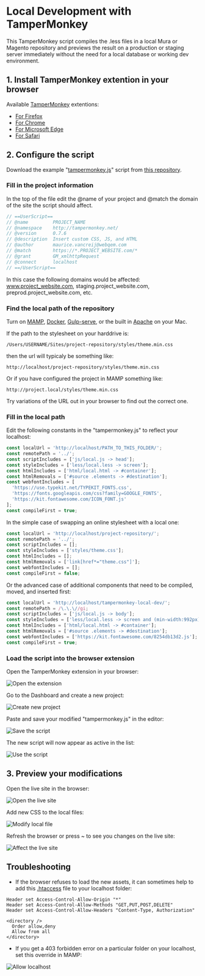 # Local Development with TamperMonkey

This TamperMonkey script compiles the .less files in a local Mura or Magento repository and previews the result on a production or staging server immediately without the need for a local database or working dev environment.

## 1. Install TamperMonkey extention in your browser

Available [TamperMonkey](https://www.tampermonkey.net/) extentions:
- [For Firefox](https://addons.mozilla.org/en-US/firefox/addon/tampermonkey/)
- [For Chrome](https://chrome.google.com/webstore/detail/tampermonkey/dhdgffkkebhmkfjojejmpbldmpobfkfo?hl=en)
- [For Microsoft Edge](https://www.microsoft.com/en-us/p/tampermonkey/9nblggh5162s?activetab=pivot:overviewtab)
- [For Safari](https://apps.apple.com/us/app/tampermonkey/id1482490089?mt=12)

## 2. Configure the script

Download the example "[tampermonkey.js](https://raw.githubusercontent.com/WoollyMittens/tampermonkey-local-dev/master/tampermonkey.js)" script from [this repository](https://github.com/WoollyMittens/tampermonkey-local-dev).

### Fill in the project information

In the top of the file edit the @name of your project and @match the domain of the site the script should affect.

```javascript
// ==UserScript==
// @name         PROJECT_NAME
// @namespace    http://tampermonkey.net/
// @version      0.7.6
// @description  Insert custom CSS, JS, and HTML
// @author       maurice.vancreij@webqem.com
// @match        https://*.PROJECT_WEBSITE.com/*
// @grant        GM_xmlhttpRequest
// @connect      localhost
// ==/UserScript==
```

In this case the following domains would be affected: www.project_website.com, staging.project_website.com, preprod.project_website.com, etc.

### Find the local path of the repository

Turn on [MAMP](https://www.mamp.info/en/downloads/), [Docker](https://www.docker.com/), [Gulp-serve](https://www.npmjs.com/package/gulp-serve), or the built in [Apache](https://websitebeaver.com/set-up-localhost-on-macos-high-sierra-apache-mysql-and-php-7-with-sslhttps) on your Mac.

If the path to the stylesheet on your harddrive is:

    /Users/USERNAME/Sites/project-repository/styles/theme.min.css

then the url will typicaly be something like:

    http://localhost/project-repository/styles/theme.min.css

Or if you have configured the project in MAMP something like:

    http://project.local/styles/theme.min.css

Try variations of the URL out in your browser to find out the correct one.

### Fill in the local path

Edit the following constants in the "tampermonkey.js" to reflect your localhost:

```javascript
const localUrl = 'http://localhost/PATH_TO_THIS_FOLDER/';
const remotePath = '../';
const scriptIncludes = ['js/local.js -> head'];
const styleIncludes = ['less/local.less -> screen'];
const htmlIncludes = ['html/local.html -> #container'];
const htmlRemovals = ['#source .elements -> #destination'];
const webfontIncludes = [
  'https://use.typekit.net/TYPEKIT_FONTS.css',
  'https://fonts.googleapis.com/css?family=GOOGLE_FONTS',
  'https://kit.fontawesome.com/ICON_FONT.js'
];
const compileFirst = true;
```

In the simple case of swapping an online stylesheet with a local one:

```javascript
const localUrl = 'http://localhost/project-repository/';
const remotePath = '../';
const scriptIncludes = [];
const styleIncludes = ['styles/theme.css'];
const htmlIncludes = [];
const htmlRemovals = ['link[href*="theme.css"]'];
const webfontIncludes = [];
const compileFirst = false;
```

Or the advanced case of additional components that need to be compiled, moved, and inserted first:

```javascript
const localUrl = 'http://localhost/tampermonkey-local-dev/';
const remotePath = /\.\.\//gi;
const scriptIncludes = ['js/local.js -> body'];
const styleIncludes = ['less/local.less -> screen and (min-width:992px)'];
const htmlIncludes = ['html/local.html -> #container'];
const htmlRemovals = ['#source .elements -> #destination'];
const webfontIncludes = ['https://kit.fontawesome.com/8254db13d2.js'];
const compileFirst = true;
```

### Load the script into the browser extension

Open the TamperMonkey extension in your browser:

![Open the extension](images/1_open_extension.png)

Go to the Dashboard and create a new project:

![Create new project](images/2_create_new_script.png)

Paste and save your modified "tampermonkey.js" in the editor:

![Save the script](images/3_save_the_script.png)

The new script will now appear as active in the list:

![Use the script](images/4_use_the_script.png)

## 3. Preview your modifications

Open the live site in the browser:

![Open the live site](images/5_open_live_site.png)

Add new CSS to the local files:

![Modify local file](images/6_modify_local_file.png)

Refresh the browser or press ~ to see you changes on the live site:

![Affect the live site](images/7_affect_the_live_site.png)

## Troubleshooting

- If the browser refuses to load the new assets, it can sometimes help to add this [.htaccess](.htaccess) file to your localhost folder:

```
Header set Access-Control-Allow-Origin "*"
Header set Access-Control-Allow-Methods "GET,PUT,POST,DELETE"
Header set Access-Control-Allow-Headers "Content-Type, Authorization"

<directory />
  Order allow,deny
  Allow from all
</directory>

```

- If you get a 403 forbidden error on a particular folder on your localhost, set this override in MAMP:

![Allow localhost](images/8_allow_localhost.png)
